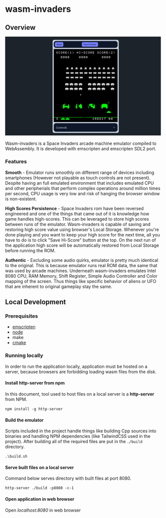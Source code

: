 # wasm-invaders

## Overview

![Emulator Screen](images/invaders.png)

Wasm-invaders is a Space Invaders arcade machine emulator compiled to WebAssembly. It is developed with emscripten and emscripten SDL2 port.

### Features

**Smooth** - Emulator runs smoothly on different range of devices including smartphones (However not playable as touch controls are not present). Despite having an full emulated environment that includes emulated CPU and other peripherials that perform complex operations around million times per second, CPU usage is very low and risk of hanging the browser window is non-existent.

**High Scores Persistence** - Space Invaders rom have been reversed engineered and one of the things that came out of it is knowledge how game handles high-scores. This can be leveraged to store high scores between runs of the emulator. Wasm-invaders is capable of saving and restoring high score value using browser's Local Storage. Whenever you're done playing and you want to keep your high score for the next time, all you have to do is to click "Save Hi-Score" button at the top. On the next run of the application high score will be automatically restored from Local Storage before running the ROM.

**Authentic** - Excluding some audio quirks, emulator is pretty much identical to the original. This is because emulator runs real ROM data, the same that was used by arcade machines. Underneath wasm-invaders emulates Intel 8080 CPU, RAM Memory, Shift Register, Simple Audio Controller and Color mapping of the screen. Thus things like specific behavior of aliens or UFO that are inherent to original gameplay stay the same.

## Local Development

### Prerequisites 

- [emscripten](https://emscripten.org/docs/getting_started/downloads.html)
- [node](https://nodejs.org/en/download)
- make
- [cmake](https://cmake.org/)

### Running locally

In order to run the application locally, application must be hosted on a server, because browsers are forbidding loading wasm files from the disk.

#### Install http-server from npm

In this document, tool used to host files on a local server is a **http-server** from NPM.

```
npm install -g http-server
```

#### Build the emulator

Scripts included in the project handle things like building Cpp sources into binaries and handling NPM dependencies (like TailwindCSS used in the project).
After building all of the required files are put in the `./build` directory.

```
.\build.sh
```

#### Serve built files on a local server

Command below serves directory with built files at port 8080.

```
http-server ./build -p8080 -c-1
```

#### Open application in web browser

Open *localhost:8080* in web browser
